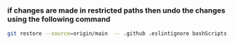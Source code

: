 


### if changes are made in restricted paths then undo the changes using the following command
```bash 
git restore --source=origin/main  -- .github .eslintignore bashScripts .gitignore .eslintrc.json next.config.mjs tsconfig.json
```
